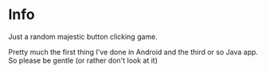 # Info

Just a random majestic button clicking game.

Pretty much the first thing I've done in Android and the third or so Java app.
So please be gentle (or rather don't look at it)
